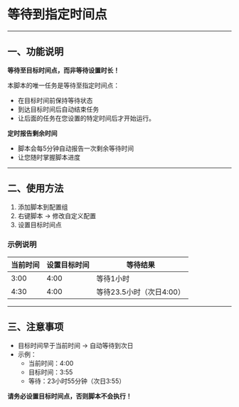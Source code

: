 # 等待到指定时间点

---

## 一、功能说明

**等待至目标时间点，而非等待设置时长！**

本脚本的唯一任务是等待至指定时间点：
- 在目标时间前保持等待状态
- 到达目标时间后自动结束任务
- 让后面的任务在您设置的特定时间后才开始运行。

**定时报告剩余时间**
- 脚本会每5分钟自动报告一次剩余等待时间
- 让您随时掌握脚本进度

---

## 二、使用方法

1. 添加脚本到配置组
2. 右键脚本 → 修改自定义配置
3. 设置目标时间点

### 示例说明

| 当前时间 | 设置目标时间 | 等待结果 |
|----------|--------------|----------|
| 3:00     | 4:00         | 等待1小时 |
| 4:30     | 4:00         | 等待23.5小时（次日4:00）|

---

## 三、注意事项

- 目标时间早于当前时间 → 自动等待到次日
- 示例：  
  - 当前时间：4:00  
  - 目标时间：3:55  
  - 等待：23小时55分钟（次日3:55）
  
**请务必设置目标时间点，否则脚本不会执行！**